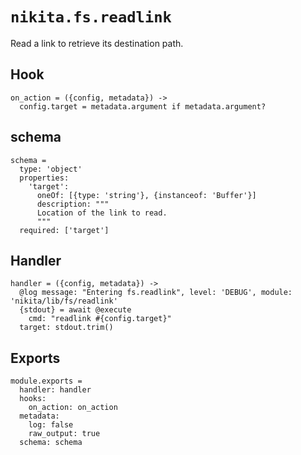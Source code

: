 
# `nikita.fs.readlink`

Read a link to retrieve its destination path.

## Hook

    on_action = ({config, metadata}) ->
      config.target = metadata.argument if metadata.argument?

## schema

    schema =
      type: 'object'
      properties:
        'target':
          oneOf: [{type: 'string'}, {instanceof: 'Buffer'}]
          description: """
          Location of the link to read.
          """
      required: ['target']

## Handler

    handler = ({config, metadata}) ->
      @log message: "Entering fs.readlink", level: 'DEBUG', module: 'nikita/lib/fs/readlink'
      {stdout} = await @execute
        cmd: "readlink #{config.target}"
      target: stdout.trim()

## Exports

    module.exports =
      handler: handler
      hooks:
        on_action: on_action
      metadata:
        log: false
        raw_output: true
      schema: schema
